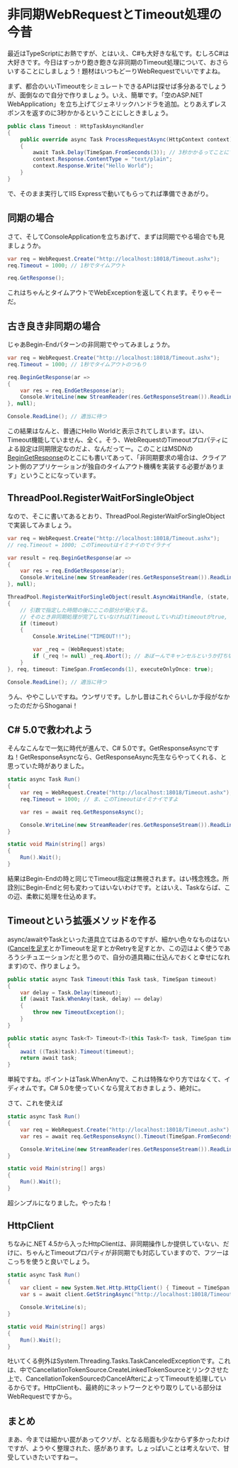 # 非同期WebRequestとTimeout処理の今昔

最近はTypeScriptにお熱ですが、とはいえ、C#も大好きな私です。むしろC#は大好きです。今日はすっかり飽き飽きな非同期のTimeout処理について、おさらいすることにしましょう！題材はいつもどーりWebRequestでいいですよね。

まず、都合のいいTimeoutをシミュレートできるAPIは探せば多分あるでしょうが、面倒なので自分で作りましょう。いえ、簡単です。「空のASP.NET WebApplication」を立ち上げてジェネリックハンドラを追加。とりあえずレスポンスを返すのに3秒かかるということにしときましょう。

```csharp
public class Timeout : HttpTaskAsyncHandler
{
    public override async Task ProcessRequestAsync(HttpContext context)
    {
        await Task.Delay(TimeSpan.FromSeconds(3)); // 3秒かかるってことにする
        context.Response.ContentType = "text/plain";
        context.Response.Write("Hello World");
    }
}
```

で、そのまま実行してIIS Expressで動いてもらってれば準備できあがり。

同期の場合
---
さて、そしてConsoleApplicationを立ちあげて、まずは同期でやる場合でも見ましょうか。

```csharp
var req = WebRequest.Create("http://localhost:18018/Timeout.ashx");
req.Timeout = 1000; // 1秒でタイムアウト

req.GetResponse();
```

これはちゃんとタイムアウトでWebExceptionを返してくれます。そりゃそーだ。

古き良き非同期の場合
---
じゃあBegin-Endパターンの非同期でやってみましょうか。

```csharp
var req = WebRequest.Create("http://localhost:18018/Timeout.ashx");
req.Timeout = 1000; // 1秒でタイムアウトのつもり

req.BeginGetResponse(ar =>
{
    var res = req.EndGetResponse(ar);
    Console.WriteLine(new StreamReader(res.GetResponseStream()).ReadLine());
}, null);

Console.ReadLine(); // 適当に待つ
```

この結果はなんと、普通にHello Worldと表示されてしまいます。はい、Timeout機能していません、全く。そう、WebRequestのTimeoutプロパティによる設定は同期限定なのだよ、なんだってー。このことはMSDNの[BeginGetResponse](http://msdn.microsoft.com/ja-jp/library/system.net.httpwebrequest.begingetresponse.aspx)のとこにも書いてあって、「非同期要求の場合は、クライアント側のアプリケーションが独自のタイムアウト機構を実装する必要があります」ということになっています。

ThreadPool.RegisterWaitForSingleObject
---
なので、そこに書いてあるとおり、ThreadPool.RegisterWaitForSingleObjectで実装してみましょう。

```csharp
var req = WebRequest.Create("http://localhost:18018/Timeout.ashx");
// req.Timeout = 1000; このTimeoutはイミナイのでイラナイ

var result = req.BeginGetResponse(ar =>
{
    var res = req.EndGetResponse(ar);
    Console.WriteLine(new StreamReader(res.GetResponseStream()).ReadLine());
}, null);

ThreadPool.RegisterWaitForSingleObject(result.AsyncWaitHandle, (state, timeout) =>
{
    // 引数で指定した時間の後にここの部分が発火する。
    // そのとき非同期処理が完了していなければ(Timeoutしていれば)timeoutがtrue, 普通に終了してればfalse
    if (timeout)
    {
        Console.WriteLine("TIMEOUT!!");

        var _req = (WebRequest)state;
        if (_req != null) _req.Abort(); // あぼーんでキャンセルというか打ち切る
    }
}, req, timeout: TimeSpan.FromSeconds(1), executeOnlyOnce: true);

Console.ReadLine(); // 適当に待つ
```

うん、ややこしいですね。ウンザリです。しかし昔はこれぐらいしか手段がなかったのだからShoganai！

C# 5.0で救われよう
---
そんなこんなで一気に時代が進んで、C# 5.0です。GetResponseAsyncですね！GetResponseAsyncなら、GetResponseAsync先生ならやってくれる、と思っていた時がありました。

```csharp
static async Task Run()
{
    var req = WebRequest.Create("http://localhost:18018/Timeout.ashx");
    req.Timeout = 1000; // ま、このTimeoutはイミナイですよ

    var res = await req.GetResponseAsync();

    Console.WriteLine(new StreamReader(res.GetResponseStream()).ReadLine());
}

static void Main(string[] args)
{
    Run().Wait();
}
```

結果はBegin-Endの時と同じでTimeout指定は無視されます。はい残念残念。所詮別にBegin-Endと何も変わってはいないわけです。とはいえ、Taskならば、この辺、柔軟に処理を仕込めます。

Timeoutという拡張メソッドを作る
---
async/awaitやTaskといった道具立てはあるのですが、細かい色々なものはない([Cancelを足す](http://blogs.msdn.com/b/pfxteam/archive/2012/10/05/how-do-i-cancel-non-cancelable-async-operations.aspx)とかTimeoutを足すとかRetryを足すとか、この辺はよく使うであろうシチュエーションだと思うので、自分の道具箱に仕込んでおくと幸せになれます)ので、作りましょう。

```csharp
public static async Task Timeout(this Task task, TimeSpan timeout)
{
    var delay = Task.Delay(timeout);
    if (await Task.WhenAny(task, delay) == delay)
    {
        throw new TimeoutException();
    }
}

public static async Task<T> Timeout<T>(this Task<T> task, TimeSpan timeout)
{
    await ((Task)task).Timeout(timeout);
    return await task;
}
```

単純ですね。ポイントはTask.WhenAnyで、これは特殊なやり方ではなくて、イディオムです。C# 5.0を使っていくなら覚えておきましょう、絶対に。

さて、これを使えば

```csharp
static async Task Run()
{
    var req = WebRequest.Create("http://localhost:18018/Timeout.ashx");
    var res = await req.GetResponseAsync().Timeout(TimeSpan.FromSeconds(1));

    Console.WriteLine(new StreamReader(res.GetResponseStream()).ReadLine());
}

static void Main(string[] args)
{
    Run().Wait();
}
```

超シンプルになりました。やったね！

HttpClient
---
ちなみに.NET 4.5から入ったHttpClientは、非同期操作しか提供していない、だけに、ちゃんとTimeoutプロパティが非同期でも対応していますので、フツーはこっちを使うと良いでしょう。

```csharp
static async Task Run()
{
    var client = new System.Net.Http.HttpClient() { Timeout = TimeSpan.FromSeconds(1) };
    var s = await client.GetStringAsync("http://localhost:18018/Timeout.ashx");

    Console.WriteLine(s);
}

static void Main(string[] args)
{
    Run().Wait();
}
```

吐いてくる例外はSystem.Threading.Tasks.TaskCanceledExceptionです。これは、中でCancellationTokenSource.CreateLinkedTokenSourceとリンクさせた上で、CancellationTokenSourceのCancelAfterによってTimeoutを処理しているからです。HttpClientも、最終的にネットワークとやり取りしている部分はWebRequestですから。

まとめ
---
まあ、今までは細かい罠があってクソが、となる局面も少なからず多かったわけですが、ようやく整理された、感があります。しょっぱいことは考えないで、甘受していきたいですねー。